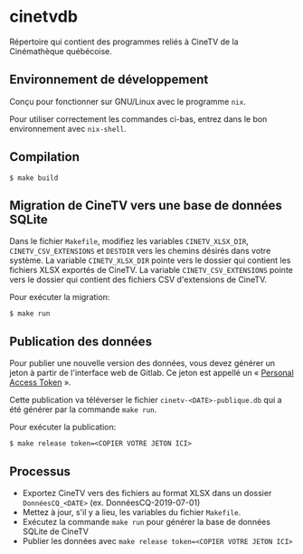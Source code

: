 # cinetvdb

Répertoire qui contient des programmes reliés à CineTV de la Cinémathèque québécoise.

## Environnement de développement

Conçu pour fonctionner sur GNU/Linux avec le programme `nix`.

Pour utiliser correctement les commandes ci-bas, entrez dans le bon environnement avec `nix-shell`.

## Compilation

```
$ make build
```

## Migration de CineTV vers une base de données SQLite

Dans le fichier `Makefile`, modifiez les variables `CINETV_XLSX_DIR`, `CINETV_CSV_EXTENSIONS` et `DESTDIR` vers les chemins désirés dans votre système. La variable `CINETV_XLSX_DIR` pointe vers le dossier qui contient les fichiers XLSX exportés de CineTV. La variable `CINETV_CSV_EXTENSIONS` pointe vers le dossier qui contient des fichiers CSV d'extensions de CineTV.

Pour exécuter la migration:

```
$ make run
```

## Publication des données

Pour publier une nouvelle version des données, vous devez générer un jeton à partir de l'interface web de Gitlab. Ce jeton est appellé un « [Personal Access Token](https://docs.gitlab.com/ee/user/profile/personal_access_tokens.html) ».

Cette publication va téléverser le fichier `cinetv-<DATE>-publique.db` qui a été générer par la commande `make run`.

Pour exécuter la publication:

```
$ make release token=<COPIER VOTRE JETON ICI>
```

## Processus

- Exportez CineTV vers des fichiers au format XLSX dans un dossier `DonnéesCQ_<DATE>` (ex. DonnéesCQ-2019-07-01)
- Mettez à jour, s'il y a lieu, les variables du fichier `Makefile`.
- Exécutez la commande `make run` pour générer la base de données SQLite de CineTV
- Publier les données avec `make release token=<COPIER VOTRE JETON ICI>`
